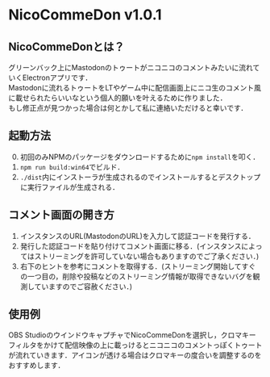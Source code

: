 # NicoCommeDon v1.0.1

## NicoCommeDonとは？
グリーンバック上にMastodonのトゥートがニコニコのコメントみたいに流れていくElectronアプリです．  
Mastodonに流れるトゥートをLTやゲーム中に配信画面上にニコ生のコメント風に載せられたらいいなという個人的願いを叶えるために作りました．  
もし修正点が見つかった場合は何とかして私に連絡いただけると幸いです．

## 起動方法
0. 初回のみNPMのパッケージをダウンロードするために`npm install`を叩く．
1. `npm run build:win64`でビルド．
2. `./dist`内にインストーラが生成されるのでインストールするとデスクトップに実行ファイルが生成される．

## コメント画面の開き方
1. インスタンスのURL(MastodonのURL)を入力して認証コードを発行する．
2. 発行した認証コードを貼り付けてコメント画面に移る．(インスタンスによってはストリーミングを許可していない場合もありますのでご了承ください．)
3. 右下のヒントを参考にコメントを取得する．(ストリーミング開始してすぐの一つ目の，削除や投稿などのストリーミング情報が取得できないバグを観測していますのでご容赦ください．)

## 使用例
OBS StudioのウインドウキャプチャでNicoCommeDonを選択し，クロマキーフィルタをかけて配信映像の上に載っけるとニコニコのコメントっぽくトゥートが流れていきます．アイコンが透ける場合はクロマキーの度合いを調整するのをおすすめします．
